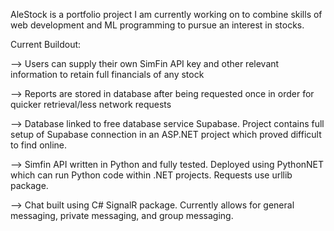 AleStock is a portfolio project I am currently working on to combine skills of web development and ML programming to pursue an interest in stocks.

Current Buildout:

--> Users can supply their own SimFin API key and other relevant information to retain full financials of any stock

--> Reports are stored in database after being requested once in order for quicker retrieval/less network requests

--> Database linked to free database service Supabase. Project contains full setup of Supabase connection in an ASP.NET project which proved difficult to find online.

--> Simfin API written in Python and fully tested. Deployed using PythonNET which can run Python code within .NET projects. Requests use urllib package.

--> Chat built using C# SignalR package. Currently allows for general messaging, private messaging, and group messaging.
